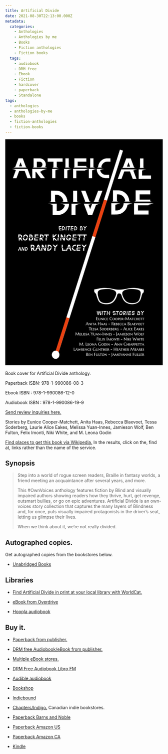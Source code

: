 ```yaml
---
title: Artificial Divide
date: 2021-08-30T22:13:00.000Z
metadata:
  categories:
    - Anthologies
    - Anthologies by me
    - Books
    - Fiction anthologies
    - Fiction books
  tags:
    - audiobook
    - DRM free
    - Ebook
    - Fiction
    - hardcover
    - paperback
    - Standalone
tags:
  - anthologies
  - anthologies-by-me
  - books
  - fiction-anthologies
  - fiction-books
---
```


[![Black background with white text at the top reads Artificial Divide. The white text has been cut through the middle going left to right. In the word, divide, the, I, is a white cane that starts at the bottom and goes all the way to the top.](/img/artificial-divide-cover.jpeg)](/img/artificial-divide-cover.jpeg)

Book cover for Artificial Divide anthology.

Paperback ISBN: 978-1-990086-08-3

Ebook ISBN : 978-1-990086-12-0

Audiobook ISBN : 978-1-990086-19-9

[Send review inquiries here.](https://pressesrenaissancepress.ca/who-weare/contact-us/)

Stories by Eunice Cooper-Matchett, Anita Haas, Rebecca Blaevoet, Tessa Soderberg, Laurie Alice Eakes, Melissa Yuan-Innes, Jamieson Wolf, Ben Fulton, Felix Imonti, Niki White, and M. Leona Godin

[Find places to get this book via Wikipedia.](https://en.wikipedia.org/wiki/Special:BookSources?isbn=9781990086083) In the results, click on the, find at, links rather than the name of the service.

## Synopsis

> Step into a world of rogue screen readers, Braille in fantasy worlds, a friend meeting an acquaintance after several years, and more.
>
> This #OwnVoices anthology features fiction by Blind and visually impaired authors showing readers how they thrive, hurt, get revenge, outsmart bullies, or go on epic adventures. Artificial Divide is an own-voices story collection that captures the many layers of Blindness and, for once, puts visually impaired protagonists in the driver’s seat, letting us glimpse their lives.
>
> When we think about it, we’re not really divided.

## Autographed copies.

Get autographed copies from the bookstores below.

- [Unabridged Books](https://www.unabridgedbookstore.com/book/9781990086083)

## Libraries

- [Find Artificial Divide in print at your local library with WorldCat.](https://www.worldcat.org/search?q=au=%22Kingett%2C%20Robert%22)

- [eBook from Overdrive](https://www.overdrive.com/media/6368912/artificial-divide)

- [Hoopla audiobook](https://www.hoopladigital.com/artist/11645750187)

## Buy it.

- [Paperback from publisher.](https://renaissance-107765.square.site/product/artificial-divide/203?cs=true&cst=custom)

- [DRM free Audiobook/eBook from publisher.](https://renaissance-107765.square.site/product/artificial-divide/204?cp=true&sa=false&sbp=false&q=false&category_id=3)

- [Multiple eBook stores.](https://books2read.com/u/b5v0pk)

- [DRM Free Audiobook Libro FM](https://libro.fm/audiobooks/9781990086199-artificial-divide)

- [Audible audiobook](https://www.audible.com/pd/Artificial-Divide-Audiobook/B09NZYFNXJ?qid=1640176328&sr=1-1&ref=a_search_c3_lProduct_1_1&pf_rd_p=83218cca-c308-412f-bfcf-90198b687a2f&pf_rd_r=X2EEXTN2MZNP6NA78AVA)

- [Bookshop](https://bookshop.org/a/77/9781990086083)

- [Indiebound](https://www.indiebound.org/buy-local/9781990086083)

- [Chapters/Indigo.](https://www.chapters.indigo.ca/en-ca/books/artificial-divide/9781990086083-item.html?ikwid=artificial+divide&ikwsec=Home&ikwidx=0#algoliaQueryId=c2d4f1cd71e75d56b22e6e15054cd834) Canadian indie bookstores.

- [Paperback Barns and Noble](https://www.barnesandnoble.com/w/artificial-divide-robert-kingett/1139582090?ean=9781990086083)

- [Paperback Amazon US](https://www.amazon.com/Artificial-Divide-Robert-Kingett/dp/199008608X/ref=tmm_pap_swatch_0?_encoding=UTF8&qid=1629763770&sr=8-1)

- [Paperback Amazon CA](https://www.amazon.ca/Artificial-Divide-Randy-Lacey/dp/199008608X/ref=sr_1_4?dchild=1&keywords=artificial+divide&qid=1629763945&sr=8-4)

- [Kindle](https://www.amazon.com/Artificial-Divide-Randy-Lacey-ebook/dp/B095X6CL95/ref=sr_1_1?dchild=1&keywords=B095X6CL95&qid=1622336109&sr=8-1)
